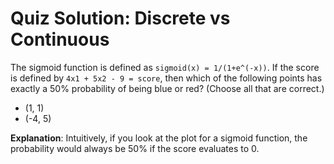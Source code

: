 # Quiz Solution: Discrete vs Continuous

The sigmoid function is defined as `sigmoid(x) = 1/(1+e^(-x))`. If the score is defined by `4x1 + 5x2 - 9 = score`, then which of the following points has exactly a 50% probability of being blue or red? (Choose all that are correct.)

- (1, 1)
- (-4, 5)

**Explanation**: Intuitively, if you look at the plot for a sigmoid function, the probability would always be 50% if the score evaluates to 0.